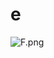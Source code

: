 # e

![F.png](https://github.com/Tan12d/Oracle-Database-Problems/assets/100254217/76616f10-7df2-4dbb-bcbb-40e05f37b59a)
